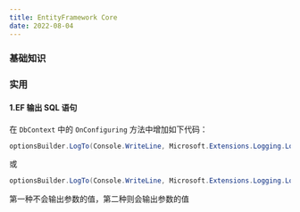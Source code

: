 ```yaml
---
title: EntityFramework Core
date: 2022-08-04
---
```

### 基础知识


### 实用
#### 1.EF 输出 SQL 语句
在 `DbContext` 中的 `OnConfiguring` 方法中增加如下代码：
```csharp
optionsBuilder.LogTo(Console.WriteLine, Microsoft.Extensions.Logging.LogLevel.Information);
```
或
```csharp
optionsBuilder.LogTo(Console.WriteLine, Microsoft.Extensions.Logging.LogLevel.Information).EnableSensitiveDataLogging();
```
第一种不会输出参数的值，第二种则会输出参数的值
